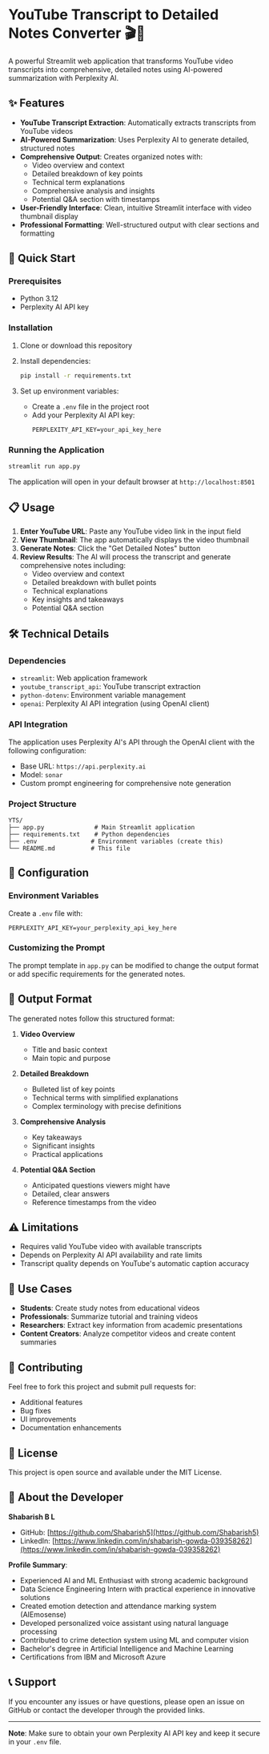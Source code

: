 # YouTube Transcript to Detailed Notes Converter 🎬📝

A powerful Streamlit web application that transforms YouTube video transcripts into comprehensive, detailed notes using AI-powered summarization with Perplexity AI.

## ✨ Features

- **YouTube Transcript Extraction**: Automatically extracts transcripts from YouTube videos
- **AI-Powered Summarization**: Uses Perplexity AI to generate detailed, structured notes
- **Comprehensive Output**: Creates organized notes with:
  - Video overview and context
  - Detailed breakdown of key points
  - Technical term explanations
  - Comprehensive analysis and insights
  - Potential Q&A section with timestamps
- **User-Friendly Interface**: Clean, intuitive Streamlit interface with video thumbnail display
- **Professional Formatting**: Well-structured output with clear sections and formatting

## 🚀 Quick Start

### Prerequisites

- Python 3.12
- Perplexity AI API key

### Installation

1. Clone or download this repository
2. Install dependencies:
   ```bash
   pip install -r requirements.txt
   ```

3. Set up environment variables:
   - Create a `.env` file in the project root
   - Add your Perplexity AI API key:
     ```
     PERPLEXITY_API_KEY=your_api_key_here
     ```

### Running the Application

```bash
streamlit run app.py
```

The application will open in your default browser at `http://localhost:8501`

## 📋 Usage

1. **Enter YouTube URL**: Paste any YouTube video link in the input field
2. **View Thumbnail**: The app automatically displays the video thumbnail
3. **Generate Notes**: Click the "Get Detailed Notes" button
4. **Review Results**: The AI will process the transcript and generate comprehensive notes including:
   - Video overview and context
   - Detailed breakdown with bullet points
   - Technical explanations
   - Key insights and takeaways
   - Potential Q&A section

## 🛠️ Technical Details

### Dependencies

- `streamlit`: Web application framework
- `youtube_transcript_api`: YouTube transcript extraction
- `python-dotenv`: Environment variable management
- `openai`: Perplexity AI API integration (using OpenAI client)

### API Integration

The application uses Perplexity AI's API through the OpenAI client with the following configuration:
- Base URL: `https://api.perplexity.ai`
- Model: `sonar`
- Custom prompt engineering for comprehensive note generation

### Project Structure

```
YTS/
├── app.py              # Main Streamlit application
├── requirements.txt    # Python dependencies
├── .env               # Environment variables (create this)
└── README.md          # This file
```

## 🔧 Configuration

### Environment Variables

Create a `.env` file with:

```env
PERPLEXITY_API_KEY=your_perplexity_api_key_here
```

### Customizing the Prompt

The prompt template in `app.py` can be modified to change the output format or add specific requirements for the generated notes.

## 📝 Output Format

The generated notes follow this structured format:

1. **Video Overview**
   - Title and basic context
   - Main topic and purpose

2. **Detailed Breakdown**
   - Bulleted list of key points
   - Technical terms with simplified explanations
   - Complex terminology with precise definitions

3. **Comprehensive Analysis**
   - Key takeaways
   - Significant insights
   - Practical applications

4. **Potential Q&A Section**
   - Anticipated questions viewers might have
   - Detailed, clear answers
   - Reference timestamps from the video

## ⚠️ Limitations

- Requires valid YouTube video with available transcripts
- Depends on Perplexity AI API availability and rate limits
- Transcript quality depends on YouTube's automatic caption accuracy

## 🎯 Use Cases

- **Students**: Create study notes from educational videos
- **Professionals**: Summarize tutorial and training videos
- **Researchers**: Extract key information from academic presentations
- **Content Creators**: Analyze competitor videos and create content summaries

## 🤝 Contributing

Feel free to fork this project and submit pull requests for:
- Additional features
- Bug fixes
- UI improvements
- Documentation enhancements

## 📄 License

This project is open source and available under the MIT License.

## 👤 About the Developer

**Shabarish B L**
- GitHub: [https://github.com/Shabarish5](https://github.com/Shabarish5)
- LinkedIn: [https://www.linkedin.com/in/shabarish-gowda-039358262](https://www.linkedin.com/in/shabarish-gowda-039358262)

**Profile Summary**:
- Experienced AI and ML Enthusiast with strong academic background
- Data Science Engineering Intern with practical experience in innovative solutions
- Created emotion detection and attendance marking system (AIEmosense)
- Developed personalized voice assistant using natural language processing
- Contributed to crime detection system using ML and computer vision
- Bachelor's degree in Artificial Intelligence and Machine Learning
- Certifications from IBM and Microsoft Azure

## 📞 Support

If you encounter any issues or have questions, please open an issue on GitHub or contact the developer through the provided links.

---

**Note**: Make sure to obtain your own Perplexity AI API key and keep it secure in your `.env` file.

